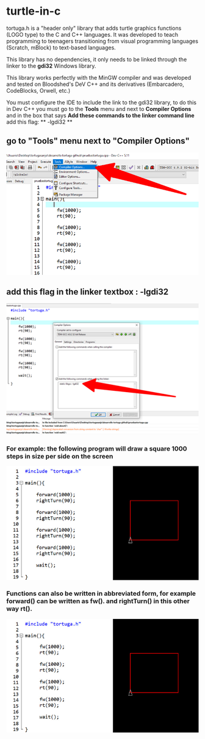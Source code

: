 # turtle-in-c
tortuga.h is a "header only" library that adds turtle graphics functions (LOGO type) to the C and C++ languages. It was developed to teach programming to teenagers transitioning from visual programming languages ​​(Scratch, mBlock) to text-based languages.

This library has no dependencies, it only needs to be linked through the linker to the **gdi32** Windows library.

This library works perfectly with the MinGW compiler and was developed and tested on Bloodshed's DeV C++ and its derivatives (Embarcadero, CodeBlocks, Orwell, etc.)

You must configure the IDE to include the link to the gdi32 library, to do this in Dev C++ you must go to the **Tools** menu and next to **Compiler Options** and in the box that says **Add these commands to the linker command line** add this flag: ** -lgdi32 **

## go to "Tools" menu next to "Compiler Options"
![square1](https://github.com/moglione/turtle-in-c/blob/main/images/menu.png)

## add this flag in the linker textbox : -lgdi32
![square1](https://github.com/moglione/turtle-in-c/blob/main/images/compiler_options.png)


### For example: the following program will draw a square 1000 steps in size per side on the screen

![square1](https://github.com/moglione/turtle-in-c/blob/main/images/square1.jpg)


### Functions can also be written in abbreviated form, for example **forward()** can be written as **fw()**. and **rightTurn()** in this other way **rt()**.

![square2](https://github.com/moglione/turtle-in-c/blob/main/images/square2.jpg)
